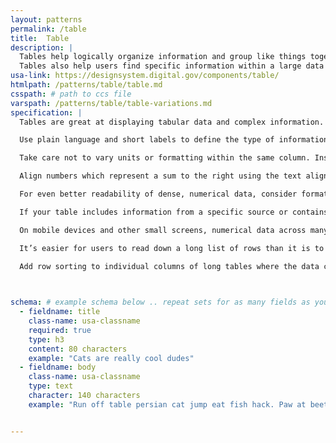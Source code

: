 ```yaml
---
layout: patterns
permalink: /table
title:  Table
description: |
  Tables help logically organize information and group like things together, and they make it easier to understand complex content. They’re especially useful for showing long lists of sequential or structured content. Users read tables one row or column at a time making it easier to digest or compare information.
  Tables also help users find specific information within a large data set. For example, if someone is looking for how much their tax is based on their income for a particular year, it’s much easier to find the intersection of that year and income range, rather than scan or read an entire paragraph of text.
usa-link: https://designsystem.digital.gov/components/table/
htmlpath: /patterns/table/table.md
csspath: # path to ccs file
varspath: /patterns/table/table-variations.md
specification: |
  Tables are great at displaying tabular data and complex information. Minimal visual styling helps surface this information more easily.

  Use plain language and short labels to define the type of information that can be found in each column or row. 

  Take care not to vary units or formatting within the same column. Instead, normalize values so they can be easily compared. For example, if most of the rows in a table show a count in days, don’t have some rows that count by weeks.

  Align numbers which represent a sum to the right using the text alignment utilities on the table cells.

  For even better readability of dense, numerical data, consider formatting numbers that convey amounts such as percentages, currency, or tallies in a monospace font. (There’s no need to apply monospace formatting or alignment to phone numbers, zip codes, dates, or other number content that can’t be totaled.)

  If your table includes information from a specific source or contains frequently updated content, provide the source and/or last updated date. This is especially useful if your table summarizes data from a more extensive source.

  On mobile devices and other small screens, numerical data across many columns can be easier to understand if the table scrolls horizontally. Directory lists are more readable if the rows display in a stacked layout. For tables with more than 2 columns, make sure you choose either a scrollable or a stacked variant.

  It’s easier for users to read down a long list of rows than it is to read across a long list of columns. Eliminate columns when possible or consider swapping the columns and rows to improve scannability.

  Add row sorting to individual columns of long tables where the data can be logically ordered either alphabetically or numerically.

  

schema: # example schema below .. repeat sets for as many fields as you have
  - fieldname: title
    class-name: usa-classname
    required: true
    type: h3
    content: 80 characters
    example: "Cats are really cool dudes"
  - fieldname: body
    class-name: usa-classname
    type: text
    character: 140 characters
    example: "Run off table persian cat jump eat fish hack. Paw at beetle and eat it before it gets away demand"


---
```

<!--- if extra information is needed for this pattern, write here in Markdown. -->
<!--- to learn markdown format go to https://docs.github.com/en/github/writing-on-github/basic-writing-and-formatting-syntax -->


